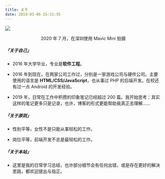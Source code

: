 ```yaml
---
title: 关于
date: 2019-03-06 15:31:55
---
```


![](/images/about.jpg)

<center></center>
<center>2020 年 7 月，在深圳使用 Mavic Mini 拍摄</center>


##### 「关于自己」

- 2016 年大学毕业，专业是**软件工程**。

- 2016 年到现在，在两家公司工作过，分别是一家游戏公司与硬件公司。主要使用的语言是 **HTML/CSS/JavaScript**，也从事过 PHP 的后端开发。在校还有过一点 Android 的开发经验。
- 2019 年，日常在工作中积攒的印象笔记已经超过 200 篇。我开始思考：其实这样的笔记更多只是记录，也许，博客的形式更能帮助我真正去理解……



##### 「关于原则」

- 性别平等，女性不是只能从事轻松的工作。

- 岗位平等，前端开发不总是最轻松的工作。

  

##### 「关于本站」

- 这里是我的日常学习总结，也许部分细节会有任何出错，或是存在更好的解决思路，都欢迎提出与指正。